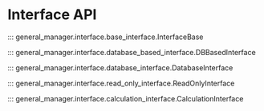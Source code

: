 # Interface API

::: general_manager.interface.base_interface.InterfaceBase

::: general_manager.interface.database_based_interface.DBBasedInterface

::: general_manager.interface.database_interface.DatabaseInterface

::: general_manager.interface.read_only_interface.ReadOnlyInterface

::: general_manager.interface.calculation_interface.CalculationInterface
